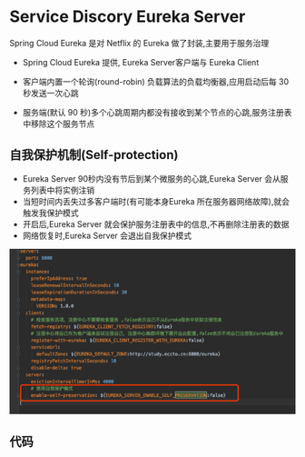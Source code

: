 # Service Discory Eureka Server

Spring Cloud Eureka 是对 Netflix 的 Eureka 做了封装,主要用于服务治理

- Spring Cloud Eureka 提供, Eureka Server客户端与 Eureka Client

- 客户端内置一个轮询(round-robin) 负载算法的负载均衡器,应用启动后每 30 秒发送一次心跳
- 服务端(默认 90 秒)多个心跳周期内都没有接收到某个节点的心跳,服务注册表中移除这个服务节点

## 自我保护机制(Self-protection)

- Eureka Server 90秒内没有节后到某个微服务的心跳,Eureka Server 会从服务列表中将实例注销
- 当短时间内丢失过多客户端时(有可能本身Eureka 所在服务器网络故障),就会触发我保护模式
- 开启后,Eureka Server 就会保护服务注册表中的信息,不再删除注册表的数据
- 网络恢复时,Eureka Server 会退出自我保护模式

![image-20191130230726075](assets/image-20191130230726075.png)

## 代码